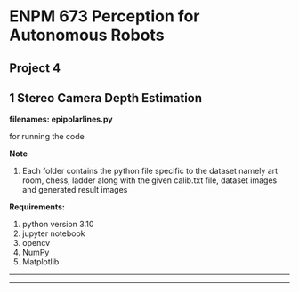 
# ENPM 673 Perception for Autonomous Robots 

## Project 4

## 1 Stereo Camera Depth Estimation





**filenames: epipolarlines.py**

for running the code


**Note**
1. Each folder contains the python file specific to the dataset namely art room, chess, ladder along with the given calib.txt file, dataset images and generated result images


**Requirements:**
1. python version 3.10
2. jupyter notebook
3. opencv
4. NumPy
5. Matplotlib




***

***